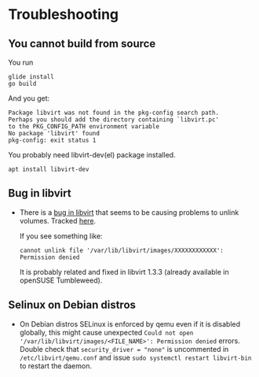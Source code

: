 # Troubleshooting

## You cannot build from source

You run 

```console
glide install
go build 
```
And you get:

```console
Package libvirt was not found in the pkg-config search path.
Perhaps you should add the directory containing `libvirt.pc'
to the PKG_CONFIG_PATH environment variable
No package 'libvirt' found
pkg-config: exit status 1
```

You probably need libvirt-dev(el) package installed.

```console 
apt install libvirt-dev
```

## Bug in libvirt

* There is a [bug in libvirt](https://bugzilla.redhat.com/show_bug.cgi?id=1293804) that seems to be causing
  problems to unlink volumes. Tracked [here](https://github.com/dmacvicar/terraform-provider-libvirt/issues/6).

  If you see something like:

  ```console
  cannot unlink file '/var/lib/libvirt/images/XXXXXXXXXXXX': Permission denied
  ```
  It is probably related and fixed in libvirt 1.3.3 (already available in openSUSE Tumbleweed).

## Selinux on Debian distros

* On Debian distros SELinux is enforced by qemu even if it is disabled globally, this might cause unexpected `Could not open '/var/lib/libvirt/images/<FILE_NAME>': Permission denied` errors. Double check that `security_driver = "none"` is uncommented in `/etc/libvirt/qemu.conf` and issue `sudo systemctl restart libvirt-bin` to restart the daemon.


